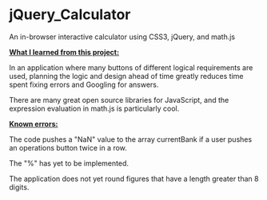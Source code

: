 # jQuery_Calculator
An in-browser interactive calculator using CSS3, jQuery, and math.js

<b><u>What I learned from this project:</u></b>

In an application where many buttons of different logical requirements are used, planning the logic and design ahead of time greatly reduces time spent fixing errors and Googling for answers.

There are many great open source libraries for JavaScript, and the expression evaluation in math.js is particularly cool.

<b><u>Known errors:</u></b>

The code pushes a "NaN" value to the array currentBank if a user pushes an operations button twice in a row.

The "%" has yet to be implemented.

The application does not yet round figures that have a length greater than 8 digits.

